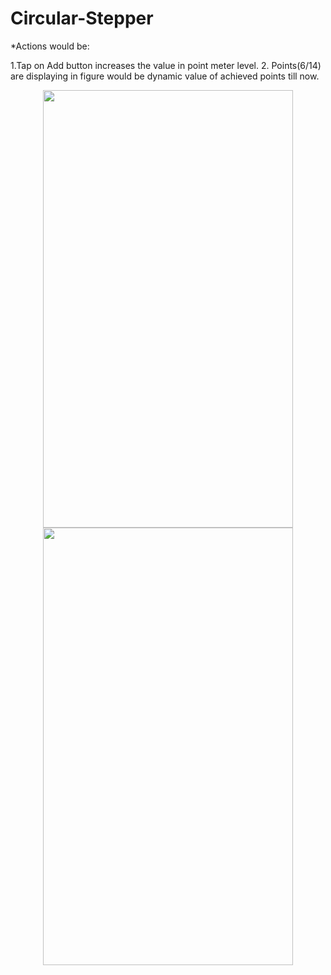 # Circular-Stepper
*Actions would be:
 
1.Tap on Add button increases the value in point meter level.
2. Points(6/14) are displaying in figure would be dynamic value of achieved points till now.
 
 
<p align="center">
<img src="https://user-images.githubusercontent.com/28338493/40958156-e17a3296-68b5-11e8-8830-06c548ea6dc1.png" width="400" height="700"/>
<img src="https://user-images.githubusercontent.com/28338493/40958158-e32f4284-68b5-11e8-9346-97ad3928ebe8.png" width="400" height="700"/>
</p>
